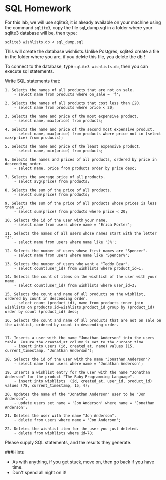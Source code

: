 # SQL Homework

For this lab, we will use sqlite3, it is already available on your machine using the command `sqlite3`, copy the file sql_dump.sql in a folder where your sqlite3 database will be, then type:

```
sqlite3 wishlists.db < sql_dump.sql
```
This will create the database wishlists. Unlike Postgres, sqlite3 create a file in the folder where you are, if you delete this file, you delete the db !

To connect to the database, type `sqlite3 wishlists.db`, then you can execute sql statements.

Write SQL statements that:

    1. Selects the names of all products that are not on sale.
        - select name from products where on_sale = 'f';

    2. Selects the names of all products that cost less than £20.
        - select name from products where price < 20;

    3. Selects the name and price of the most expensive product.
        - select name, max(price) from products;

    4. Selects the name and price of the second most expensive product.
        - select name, max(price) from products where price not in (select max(price) from products);

    5. Selects the name and price of the least expensive product.
        - select name, min(price) from products;

    6. Selects the names and prices of all products, ordered by price in descending order.
        - select name, price from products order by price desc;

    7. Selects the average price of all products.
        - select avg(price) from products;

    8. Selects the sum of the price of all products.
        - select sum(price) from products;

    9. Selects the sum of the price of all products whose prices is less than £20.
        - select sum(price) from products where price < 20;

    10. Selects the id of the user with your name.
        - select name from users where name = 'Erica Porter';

    11. Selects the names of all users whose names start with the letter "J".
        - select name from users where name like 'J%';

    12. Selects the number of users whose first names are "Spencer".
        - select name from users where name like 'Spencer%';

    13. Selects the number of users who want a "Teddy Bear".
        - select count(user_id) from wishlists where product_id=1;

    14. Selects the count of items on the wishlish of the user with your name.
        - select count(user_id) from wishlists where user_id=3;

    15. Selects the count and name of all products on the wishlist, ordered by count in descending order.
        - select count (product_id), name from products inner join wishlists on products.id=wishlists.product_id group by (product_id) order by count (product_id) desc;

    16. Selects the count and name of all products that are not on sale on the wishlist, ordered by count in descending order.
        

    17. Inserts a user with the name "Jonathan Anderson" into the users table. Ensure the created_at column is set to the current time.
        - insert into users (id, created_at, name) values (15, current_timestamp, 'Jonathan Anderson');

    18. Selects the id of the user with the name "Jonathan Anderson"?
        - select name from users where name = 'Jonathan Anderson';

    19. Inserts a wishlist entry for the user with the name "Jonathan Anderson" for the product "The Ruby Programming Language".
        - insert into wishlists  (id, created_at, user_id, product_id) values (78, current_timestamp, 15, 4);

    20. Updates the name of the "Jonathan Anderson" user to be "Jon Anderson".
        - update users set name = 'Jon Anderson' where name = 'Jonathan Anderson';

    21. Deletes the user with the name "Jon Anderson".
        - delete from users where name = 'Jon Anderson';

    22. Deletes the wishlist item for the user you just deleted.
        - delete from wishlists where id=78;

Please supply SQL statements, and the results they generate.



###Hints
  - As with anything, if you get stuck, move on, then go back if you have time.
  - Don't spend all night on it!

